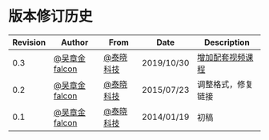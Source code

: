 # 版本修订历史

|Revision |  Author          | From               |  Date      |  Description        |
|---------|------------------|--------------------|------------|---------------------|
|   0.3   |[@吴章金falcon][1]|[@泰晓科技][2]      | 2019/10/30 |  [增加配套视频课程][3]  |
|   0.2   |[@吴章金falcon][1]|[@泰晓科技][2]      | 2015/07/23 |  调整格式，修复链接 |
|   0.1   |[@吴章金falcon][1]|[@泰晓科技][2]      | 2014/01/19 |  初稿               |

[1]: http://weibo.com/wuzhangjin
[2]: http://weibo.com/tinylaborg
[3]: https://w.url.cn/s/AMcKZ3a
